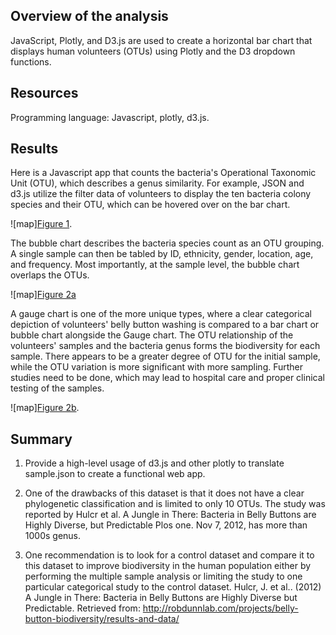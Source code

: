 ## Overview of the analysis
JavaScript, Plotly, and D3.js are used to create a horizontal bar chart that displays human volunteers (OTUs) using Plotly and the D3 dropdown functions. 

## Resources
Programming language: Javascript, plotly, d3.js.

## Results
Here is a Javascript app that counts the bacteria's Operational Taxonomic Unit (OTU), which describes a genus similarity. For example, JSON and d3.js utilize the filter data of volunteers to display the ten bacteria colony species and their OTU, which can be hovered over on the bar chart. 

![map][Figure 1](https://github.com/davidhyongae2/bacteria/blob/main/Figure1.png).

The bubble chart describes the bacteria species count as an OTU grouping. A single sample can then be tabled by ID, ethnicity, gender, location, age, and frequency. Most importantly, at the sample level, the bubble chart overlaps the OTUs. 

![map][Figure 2a](https://github.com/davidhyongae2/bacteria/blob/main/Figure2a.png)

A gauge chart is one of the more unique types, where a clear categorical depiction of volunteers' belly button washing is compared to a bar chart or bubble chart alongside the Gauge chart. The OTU relationship of the volunteers' samples and the bacteria genus forms the biodiversity for each sample. There appears to be a greater degree of OTU for the initial sample, while the OTU variation is more significant with more sampling. Further studies need to be done, which may lead to hospital care and proper clinical testing of the samples. 

![map][Figure 2b](https://github.com/davidhyongae2/bacteria/blob/main/Figure2b.png).

## Summary
1. Provide a high-level usage of d3.js and other plotly to translate sample.json to create a functional web app.

2. One of the drawbacks of this dataset is that it does not have a clear phylogenetic classification and is limited to only 10 OTUs.  The study was reported by Hulcr et al. A Jungle in There: Bacteria in Belly Buttons are Highly Diverse, but Predictable Plos one. Nov 7, 2012, has more than 1000s genus.

3. One recommendation is to look for a control dataset and compare it to this dataset to improve biodiversity in the human population either by performing the multiple sample analysis or limiting the study to one particular categorical study to the control dataset.
Hulcr, J. et al.. (2012) A Jungle in There: Bacteria in Belly Buttons are Highly Diverse but Predictable. Retrieved from: http://robdunnlab.com/projects/belly-button-biodiversity/results-and-data/
